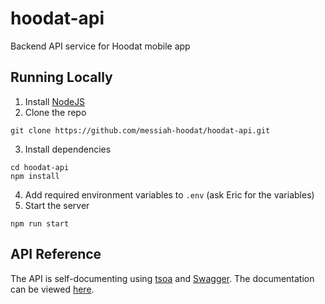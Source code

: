 # hoodat-api
Backend API service for Hoodat mobile app

## Running Locally
1. Install [NodeJS](https://nodejs.org/en/)
2. Clone the repo
```
git clone https://github.com/messiah-hoodat/hoodat-api.git
```
3. Install dependencies
```
cd hoodat-api
npm install
```
4. Add required environment variables to `.env` (ask Eric for the variables)
5. Start the server
```
npm run start
```

## API Reference
The API is self-documenting using [tsoa](https://tsoa-community.github.io/docs/) and [Swagger](https://swagger.io/). The documentation can be viewed [here](https://hoodat-api.herokuapp.com/docs).